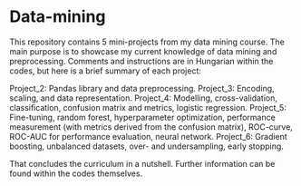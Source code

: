 # Data-mining

This repository contains 5 mini-projects from my data mining course. The main purpose is to showcase my current knowledge of data mining and preprocessing. 
Comments and instructions are in Hungarian within the codes, but here is a brief summary of each project:

Project_2: Pandas library and data preprocessing.
Project_3: Encoding, scaling, and data representation.
Project_4: Modelling, cross-validation, classification, confusion matrix and metrics, logistic regression.
Project_5: Fine-tuning, random forest, hyperparameter optimization, performance measurement (with metrics derived from the confusion matrix), 
           ROC-curve, ROC-AUC for performance evaluation, neural network.
Project_6: Gradient boosting, unbalanced datasets, over- and undersampling, early stopping.

That concludes the curriculum in a nutshell. Further information can be found within the codes themselves.
